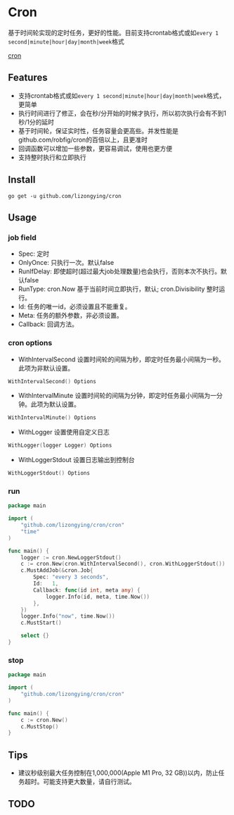 # Cron

基于时间轮实现的定时任务，更好的性能。目前支持crontab格式或如`every 1 second|minute|hour|day|month|week`格式

[cron](https://github.com/lizongying/cron)

## Features

* 支持crontab格式或如`every 1 second|minute|hour|day|month|week`格式，更简单
* 执行时间进行了修正，会在秒/分开始的时候才执行，所以初次执行会有不到1秒/1分的延时
* 基于时间轮，保证实时性，任务容量会更高些。并发性能是github.com/robfig/cron的百倍以上，且更准时
* 回调函数可以增加一些参数，更容易调试，使用也更方便
* 支持整时执行和立即执行

## Install

```shell
go get -u github.com/lizongying/cron
```

## Usage

### job field

* Spec: 定时
* OnlyOnce: 只执行一次。默认false
* RunIfDelay: 即使超时(超过最大job处理数量)也会执行，否则本次不执行。默认false
* RunType: cron.Now 基于当前时间立即执行，默认; cron.Divisibility 整时运行。
* Id: 任务的唯一id，必须设置且不能重复。
* Meta: 任务的额外参数，非必须设置。
* Callback: 回调方法。

### cron options

* WithIntervalSecond 设置时间轮的间隔为秒，即定时任务最小间隔为一秒。此项为非默认设置。

```go
WithIntervalSecond() Options
```

* WithIntervalMinute 设置时间轮的间隔为分钟，即定时任务最小间隔为一分钟。此项为默认设置。

```go
WithIntervalMinute() Options
```

* WithLogger 设置使用自定义日志

```go
WithLogger(logger Logger) Options
```

* WithLoggerStdout 设置日志输出到控制台

```go
WithLoggerStdout() Options
```

### run

```go
package main

import (
	"github.com/lizongying/cron/cron"
	"time"
)

func main() {
	logger := cron.NewLoggerStdout()
	c := cron.New(cron.WithIntervalSecond(), cron.WithLoggerStdout())
	c.MustAddJob(&cron.Job{
		Spec: "every 3 seconds",
		Id:   1,
		Callback: func(id int, meta any) {
			logger.Info(id, meta, time.Now())
		},
	})
	logger.Info("now", time.Now())
	c.MustStart()

	select {}
}

```

### stop

```go
package main

import (
	"github.com/lizongying/cron/cron"
)

func main() {
	c := cron.New()
	c.MustStop()
}

```

## Tips

* 建议秒级别最大任务控制在1,000,000(Apple M1 Pro, 32 GB))以内，防止任务超时。可能支持更大数量，请自行测试。

## TODO
